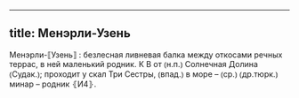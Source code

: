 
---
title: Менэрли-Узень
---
Менэрли-⟦Узень⟧
: безлесная ливневая балка между откосами речных террас, в ней маленький родник. К В от ⦅н.п.⦆ Солнечная Долина ⦅Судак.⦆; проходит у скал Три Сестры, ⦅впад.⦆ в море – ⦅ср.⦆ ⦅др.тюрк.⦆ минар – родник ⦃И4⦄.
